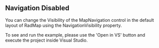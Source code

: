 ## Navigation Disabled
You can change the Visibility of the MapNavigation control in the default layout of RadMap using the NavigationVisibility property.

To see and run the example, please use the 'Open in VS' button and execute the project inside Visual Studio.

[//]: <keywords:NavigationVisibility, IsMouseWheelZoomEnabled, IsKeyboardNavigationEnabled, MouseClickMode, MouseDoubleClickMode, MouseDragMode, ZoomBarVisibility>
